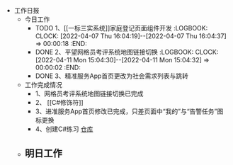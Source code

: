- 工作日报
	- 今日工作
		- TODO 1、[[一标三实系统]]家庭登记页面组件开发
		  :LOGBOOK:
		  CLOCK: [2022-04-07 Thu 16:04:19]--[2022-04-07 Thu 16:04:37] =>  00:00:18
		  :END:
		- DONE 2、平望网格员考评系统地图链接切换
		  :LOGBOOK:
		  CLOCK: [2022-04-11 Mon 15:04:30]--[2022-04-11 Mon 15:04:32] =>  00:00:02
		  :END:
		- DONE 3、精准服务App首页更改为社会需求列表与跳转
	- 工作完成情况
		- 1、网格员考评系统地图链接切换已完成
		- 2、 [[C#修饰符]]
		- 3、进准服务App首页修改已完成，只差页面中“我的”与“告警任务”图标更换
		- 4、创建C#练习 [仓库](https://github.com/zhibo1997/Cshape-Test)
	- 明日工作
		-